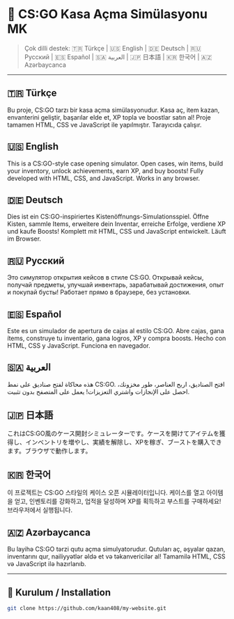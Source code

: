 
# 🎁 CS:GO Kasa Açma Simülasyonu MK

> Çok dilli destek: 🇹🇷 Türkçe | 🇺🇸 English | 🇩🇪 Deutsch | 🇷🇺 Русский | 🇪🇸 Español | 🇸🇦 العربية | 🇯🇵 日本語 | 🇰🇷 한국어 | 🇦🇿 Azərbaycanca

---

## 🇹🇷 Türkçe

Bu proje, CS:GO tarzı bir kasa açma simülasyonudur. Kasa aç, item kazan, envanterini geliştir, başarılar elde et, XP topla ve boostlar satın al! Proje tamamen HTML, CSS ve JavaScript ile yapılmıştır. Tarayıcıda çalışır.

## 🇺🇸 English

This is a CS:GO-style case opening simulator. Open cases, win items, build your inventory, unlock achievements, earn XP, and buy boosts! Fully developed with HTML, CSS, and JavaScript. Works in any browser.

## 🇩🇪 Deutsch

Dies ist ein CS:GO-inspiriertes Kistenöffnungs-Simulationsspiel. Öffne Kisten, sammle Items, erweitere dein Inventar, erreiche Erfolge, verdiene XP und kaufe Boosts! Komplett mit HTML, CSS und JavaScript entwickelt. Läuft im Browser.

## 🇷🇺 Русский

Это симулятор открытия кейсов в стиле CS:GO. Открывай кейсы, получай предметы, улучшай инвентарь, зарабатывай достижения, опыт и покупай бусты! Работает прямо в браузере, без установки.

## 🇪🇸 Español

Este es un simulador de apertura de cajas al estilo CS:GO. Abre cajas, gana ítems, construye tu inventario, gana logros, XP y compra boosts. Hecho con HTML, CSS y JavaScript. Funciona en navegador.

## 🇸🇦 العربية

هذه محاكاة لفتح صناديق على نمط CS:GO. افتح الصناديق، اربح العناصر، طور مخزونك، احصل على الإنجازات واشتري التعزيزات! يعمل على المتصفح بدون تثبيت.

## 🇯🇵 日本語

これはCS:GO風のケース開封シミュレーターです。ケースを開けてアイテムを獲得し、インベントリを増やし、実績を解除し、XPを稼ぎ、ブーストを購入できます。ブラウザで動作します。

## 🇰🇷 한국어

이 프로젝트는 CS:GO 스타일의 케이스 오픈 시뮬레이터입니다. 케이스를 열고 아이템을 얻고, 인벤토리를 강화하고, 업적을 달성하며 XP를 획득하고 부스트를 구매하세요! 브라우저에서 실행됩니다.

## 🇦🇿 Azərbaycanca

Bu layihə CS:GO tərzi qutu açma simulyatorudur. Qutuları aç, əşyalar qazan, inventarını qur, nailiyyətlər əldə et və təkanvericilər al! Tamamilə HTML, CSS və JavaScript ilə hazırlanıb.

---

## 📁 Kurulum / Installation

```bash
git clone https://github.com/kaan408/my-website.git
